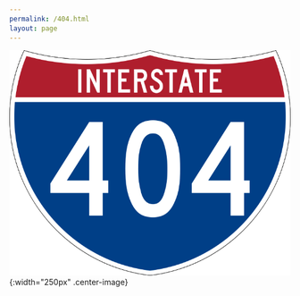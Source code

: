 ```yaml
---
permalink: /404.html
layout: page
---
```


![404](/resources/404error.png){:width="250px" .center-image}
